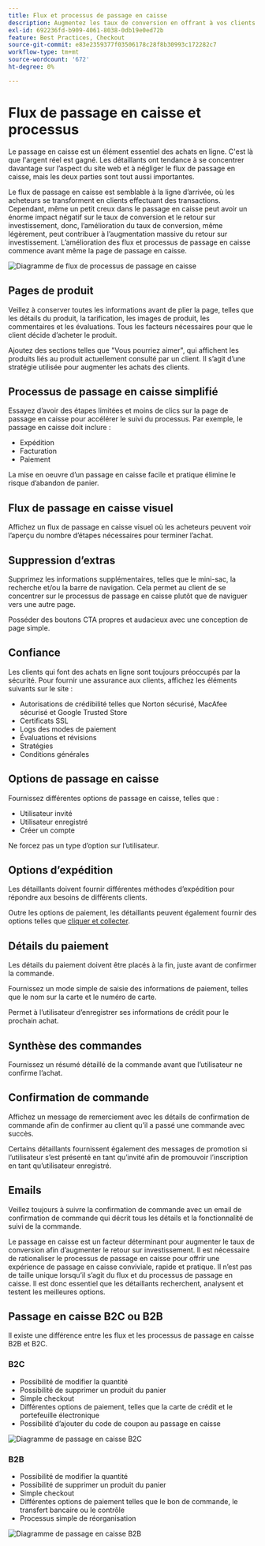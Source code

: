 ```yaml
---
title: Flux et processus de passage en caisse
description: Augmentez les taux de conversion en offrant à vos clients une expérience de passage en caisse transparente.
exl-id: 692236fd-b909-4061-8038-0db19e0ed72b
feature: Best Practices, Checkout
source-git-commit: e83e2359377f03506178c28f8b30993c172282c7
workflow-type: tm+mt
source-wordcount: '672'
ht-degree: 0%

---
```


# Flux de passage en caisse et processus

Le passage en caisse est un élément essentiel des achats en ligne. C&#39;est là que l&#39;argent réel est gagné. Les détaillants ont tendance à se concentrer davantage sur l’aspect du site web et à négliger le flux de passage en caisse, mais les deux parties sont tout aussi importantes.

Le flux de passage en caisse est semblable à la ligne d’arrivée, où les acheteurs se transforment en clients effectuant des transactions. Cependant, même un petit creux dans le passage en caisse peut avoir un énorme impact négatif sur le taux de conversion et le retour sur investissement, donc, l’amélioration du taux de conversion, même légèrement, peut contribuer à l’augmentation massive du retour sur investissement. L’amélioration des flux et processus de passage en caisse commence avant même la page de passage en caisse.

![ Diagramme de flux de processus de passage en caisse](../../assets/playbooks/checkout-diagram.png)

## Pages de produit

Veillez à conserver toutes les informations avant de plier la page, telles que les détails du produit, la tarification, les images de produit, les commentaires et les évaluations. Tous les facteurs nécessaires pour que le client décide d’acheter le produit.

Ajoutez des sections telles que &quot;Vous pourriez aimer&quot;, qui affichent les produits liés au produit actuellement consulté par un client. Il s’agit d’une stratégie utilisée pour augmenter les achats des clients.

## Processus de passage en caisse simplifié

Essayez d’avoir des étapes limitées et moins de clics sur la page de passage en caisse pour accélérer le suivi du processus. Par exemple, le passage en caisse doit inclure :

- Expédition
- Facturation
- Paiement

La mise en oeuvre d’un passage en caisse facile et pratique élimine le risque d’abandon de panier.

## Flux de passage en caisse visuel

Affichez un flux de passage en caisse visuel où les acheteurs peuvent voir l’aperçu du nombre d’étapes nécessaires pour terminer l’achat.

## Suppression d’extras

Supprimez les informations supplémentaires, telles que le mini-sac, la recherche et/ou la barre de navigation. Cela permet au client de se concentrer sur le processus de passage en caisse plutôt que de naviguer vers une autre page.

Posséder des boutons CTA propres et audacieux avec une conception de page simple.

## Confiance

Les clients qui font des achats en ligne sont toujours préoccupés par la sécurité. Pour fournir une assurance aux clients, affichez les éléments suivants sur le site :

- Autorisations de crédibilité telles que Norton sécurisé, MacAfee sécurisé et Google Trusted Store
- Certificats SSL
- Logs des modes de paiement
- Évaluations et révisions
- Stratégies
- Conditions générales

## Options de passage en caisse

Fournissez différentes options de passage en caisse, telles que :

- Utilisateur invité
- Utilisateur enregistré
- Créer un compte

Ne forcez pas un type d’option sur l’utilisateur.

## Options d’expédition

Les détaillants doivent fournir différentes méthodes d’expédition pour répondre aux besoins de différents clients.

Outre les options de paiement, les détaillants peuvent également fournir des options telles que [cliquer et collecter](click-collect.md).

## Détails du paiement

Les détails du paiement doivent être placés à la fin, juste avant de confirmer la commande.

Fournissez un mode simple de saisie des informations de paiement, telles que le nom sur la carte et le numéro de carte.

Permet à l’utilisateur d’enregistrer ses informations de crédit pour le prochain achat.

## Synthèse des commandes

Fournissez un résumé détaillé de la commande avant que l’utilisateur ne confirme l’achat.

## Confirmation de commande

Affichez un message de remerciement avec les détails de confirmation de commande afin de confirmer au client qu’il a passé une commande avec succès.

Certains détaillants fournissent également des messages de promotion si l’utilisateur s’est présenté en tant qu’invité afin de promouvoir l’inscription en tant qu’utilisateur enregistré.

## Emails

Veillez toujours à suivre la confirmation de commande avec un email de confirmation de commande qui décrit tous les détails et la fonctionnalité de suivi de la commande.

Le passage en caisse est un facteur déterminant pour augmenter le taux de conversion afin d’augmenter le retour sur investissement. Il est nécessaire de rationaliser le processus de passage en caisse pour offrir une expérience de passage en caisse conviviale, rapide et pratique. Il n’est pas de taille unique lorsqu’il s’agit du flux et du processus de passage en caisse. Il est donc essentiel que les détaillants recherchent, analysent et testent les meilleures options.

## Passage en caisse B2C ou B2B

Il existe une différence entre les flux et les processus de passage en caisse B2B et B2C.

### B2C

- Possibilité de modifier la quantité
- Possibilité de supprimer un produit du panier
- Simple checkout
- Différentes options de paiement, telles que la carte de crédit et le portefeuille électronique
- Possibilité d’ajouter du code de coupon au passage en caisse

![Diagramme de passage en caisse B2C](../../assets/playbooks/checkout-b2c.png)

### B2B

- Possibilité de modifier la quantité
- Possibilité de supprimer un produit du panier
- Simple checkout
- Différentes options de paiement telles que le bon de commande, le transfert bancaire ou le contrôle
- Processus simple de réorganisation

![Diagramme de passage en caisse B2B](../../assets/playbooks/checkout-b2b.png)
